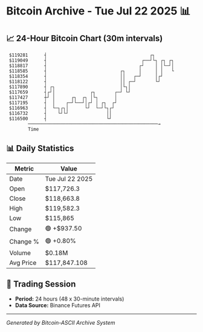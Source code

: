 # Bitcoin Archive - Tue Jul 22 2025 📊

## 📈 24-Hour Bitcoin Chart (30m intervals)

```
 $119281      ┤                                      ┌┐        
 $119049      ┤                                   ┌──┘└┐ ┌┐ ┌┐ 
 $118817      ┤                                  ┌┘    │ │└─┘│ 
 $118585      ┤                           ┌┐     │     │ │   └ 
 $118354      ┤                           ││   ┌─┘     │┌┘     
 $118122      ┤                           ││ ┌─┘       └┘      
 $117890      ┤ ┌┐                        │└┐│                 
 $117659      ┤┌┘│             ┌┐       ┌─┘ └┘                 
 $117427      ┼┘ │      ┌┐  ┌┐ │└┐      │                      
 $117195      ┤  │    ┌─┘└──┘│┌┘ │ ┌┐  ┌┘                      
 $116963      ┤  └─┐┌┐│      └┘  └─┘└┐┌┘                       
 $116732      ┤    └┘└┘              ││                        
 $116500      ┤                      └┘                        
        ────────────────────────────────────────────────→
        Time
```

## 📊 Daily Statistics

| Metric | Value |
|--------|-------|
| Date | Tue Jul 22 2025 |
| Open | $117,726.3 |
| Close | $118,663.8 |
| High | $119,582.3 |
| Low | $115,865 |
| Change | 🟢 +$937.50 |
| Change % | 🟢 +0.80% |
| Volume | $0.18M |
| Avg Price | $117,847.108 |

## 📅 Trading Session

- **Period:** 24 hours (48 x 30-minute intervals)
- **Data Source:** Binance Futures API

---
*Generated by Bitcoin-ASCII Archive System*
